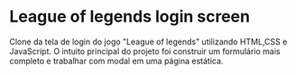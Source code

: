 # League of legends login screen
Clone da tela de login do jogo "League of legends" utilizando HTML,CSS e JavaScript. O intuito principal do projeto foi construir um formulário mais completo e trabalhar com modal em uma página estática.

